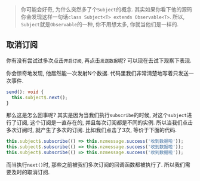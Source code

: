 >你可能会好奇, 为什么突然多了个`Subject`的概念. 其实如果你看下他的源码你会发现这样一句话`class Subject<T> extends Observable<T>`. 所以, `Subject`就是`Observable`的一种, 你不用想太多, 你就当他们是一样的.

## <span id="anchor004">取消订阅</span>

你有没有尝试过多次点击`开启订阅`, 再点击`发送数据`呢? 可以现在去试下观察下表现.

你会惊奇地发现, 他居然能一次发射N个数据. 代码里我们非常清楚地写着只发送一次事件.

```typescript
send(): void {
  this.subject$.next();
}
```

那么这是怎么回事呢? 其实是因为当我们执行`subscribe`的时候, 对这个`subject`进行了订阅, 这个订阅是一直存在的, 并且每次订阅都是不同的实例. 所以当我们点击多次订阅时, 就产生了多次的订阅. 比如我们点击了3次, 等价于下面的代码.

```typescript
this.subject$.subscribe(() => this.nzmessage.success('收到数据啦'));
this.subject$.subscribe(() => this.nzmessage.success('收到数据啦'));
this.subject$.subscribe(() => this.nzmessage.success('收到数据啦'));
```

而当执行`next()`时, 那些之前被我们多次订阅的回调函数都被执行了. 所以我们需要及时的取消订阅.